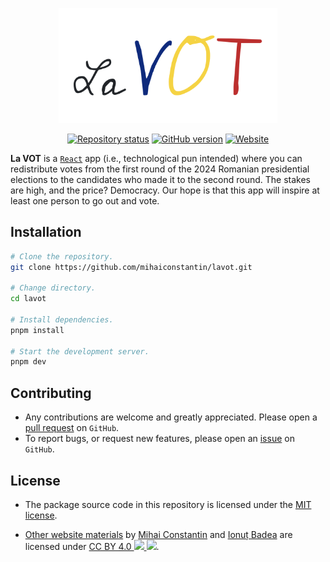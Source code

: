 <p align="center">
    <a href="https://lavot.mihaiconstantin.com">
        <img width="350px" src="public/images/lavot-logo-medium.png" alt="La VOT"/>
    </a>
</p>

<!-- badges: start -->
<p align="center">
    <a href="https://www.repostatus.org/#active"><img src="https://www.repostatus.org/badges/latest/active.svg" alt="Repository status"/></a>
    <a href="https://github.com/mihaiconstantin/lavot/releases"><img src="https://img.shields.io/github/v/release/mihaiconstantin/lavot?display_name=tag&sort=semver" alt="GitHub version"/></a>
    <a href="https://lavot.mihaiconstantin.com"><img src="https://img.shields.io/badge/website-live-brightgreen" alt="Website"/></a>
</p>
<!-- badges: end -->

**La VOT** is a [`React`](https://react.dev/) app (i.e., technological pun
intended) where you can redistribute votes from the first round of the 2024
Romanian presidential elections to the candidates who made it to the second
round. The stakes are high, and the price? Democracy. Our hope is that this app
will inspire at least one person to go out and vote.

## Installation

```bash
# Clone the repository.
git clone https://github.com/mihaiconstantin/lavot.git

# Change directory.
cd lavot

# Install dependencies.
pnpm install

# Start the development server.
pnpm dev
```

## Contributing
- Any contributions are welcome and greatly appreciated. Please open a [pull
  request](https://github.com/mihaiconstantin/lavot/pulls) on `GitHub`.
- To report bugs, or request new features, please open an
  [issue](https://github.com/mihaiconstantin/lavot/issues) on `GitHub`.

## License
- The package source code in this repository is licensed under the [MIT
  license](https://opensource.org/license/mit).
- <p class="license-cc" xmlns:cc="https://creativecommons.org/ns#" xmlns:dct="https://purl.org/dc/terms/"><a property="dct:title" rel="cc:attributionURL" href="https://lavot.mihaiconstantin.com">Other website materials</a> by <a rel="cc:attributionURL dct:creator" property="cc:attributionName" href="https://mihaiconstantin.com">Mihai Constantin</a> and <a rel="cc:attributionURL dct:creator" property="cc:attributionName" href="mailto:ionut.badea@yazee.me">Ionuț Badea</a> are licensed under <a href="https://creativecommons.org/licenses/by/4.0/?ref=chooser-v1" target="_blank" rel="license noopener noreferrer" style="display:inline-block;">CC BY 4.0 <img style="height:22px!important" src="https://mirrors.creativecommons.org/presskit/icons/cc.svg?ref=chooser-v1"> <img style="height:22px!important" src="https://mirrors.creativecommons.org/presskit/icons/by.svg?ref=chooser-v1"></a>.</p>

